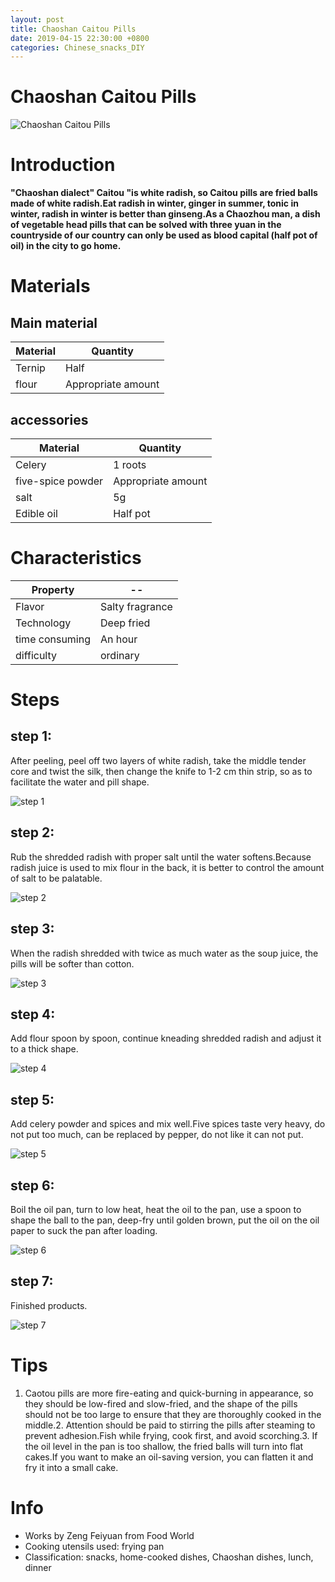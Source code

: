 ```yaml
---
layout: post
title: Chaoshan Caitou Pills
date: 2019-04-15 22:30:00 +0800
categories: Chinese_snacks_DIY
---
```


# Chaoshan Caitou Pills

![Chaoshan Caitou Pills]({{site.baseurl}}/img/426629/426629.jpg)

# Introduction

**"Chaoshan dialect" Caitou "is white radish, so Caitou pills are fried balls made of white radish.Eat radish in winter, ginger in summer, tonic in winter, radish in winter is better than ginseng.As a Chaozhou man, a dish of vegetable head pills that can be solved with three yuan in the countryside of our country can only be used as blood capital (half pot of oil) in the city to go home.**

# Materials


## Main material

Material|Quantity
--|--
Ternip|Half
flour|Appropriate amount

## accessories

Material|Quantity
--|--
Celery|1 roots
five-spice powder|Appropriate amount
salt|5g
Edible oil|Half pot

# Characteristics

Property|--
--|--
Flavor|Salty fragrance
Technology|Deep fried
time consuming|An hour
difficulty|ordinary

# Steps

## step 1:

After peeling, peel off two layers of white radish, take the middle tender core and twist the silk, then change the knife to 1-2 cm thin strip, so as to facilitate the water and pill shape.

![step 1]({{site.baseurl}}/img/426629/1.jpg)

## step 2:

Rub the shredded radish with proper salt until the water softens.Because radish juice is used to mix flour in the back, it is better to control the amount of salt to be palatable.

![step 2]({{site.baseurl}}/img/426629/2.jpg)

## step 3:

When the radish shredded with twice as much water as the soup juice, the pills will be softer than cotton.

![step 3]({{site.baseurl}}/img/426629/3.jpg)

## step 4:

Add flour spoon by spoon, continue kneading shredded radish and adjust it to a thick shape.

![step 4]({{site.baseurl}}/img/426629/4.jpg)

## step 5:

Add celery powder and spices and mix well.Five spices taste very heavy, do not put too much, can be replaced by pepper, do not like it can not put.

![step 5]({{site.baseurl}}/img/426629/5.jpg)

## step 6:

Boil the oil pan, turn to low heat, heat the oil to the pan, use a spoon to shape the ball to the pan, deep-fry until golden brown, put the oil on the oil paper to suck the pan after loading.

![step 6]({{site.baseurl}}/img/426629/6.jpg)

## step 7:

Finished products.

![step 7]({{site.baseurl}}/img/426629/7.jpg)

# Tips

1. Caotou pills are more fire-eating and quick-burning in appearance, so they should be low-fired and slow-fried, and the shape of the pills should not be too large to ensure that they are thoroughly cooked in the middle.2. Attention should be paid to stirring the pills after steaming to prevent adhesion.Fish while frying, cook first, and avoid scorching.3. If the oil level in the pan is too shallow, the fried balls will turn into flat cakes.If you want to make an oil-saving version, you can flatten it and fry it into a small cake.

# Info

- Works by Zeng Feiyuan from Food World
- Cooking utensils used: frying pan
- Classification: snacks, home-cooked dishes, Chaoshan dishes, lunch, dinner